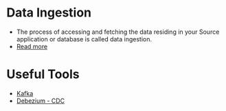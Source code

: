 # Data Ingestion
- The process of accessing and fetching the data residing in your Source application or database is called data ingestion.
- [Read more](https://docs.hevodata.com/data-ingestion/)

# Useful Tools
- [Kafka](../HLD-System-Designs/2_MessageBrokersEDA/Kafka/Readme.md)
- [Debezium - CDC](../HLD-System-Designs/1_Databases/5_Database-Internals/ChangeDataCapture/Debezium.md)